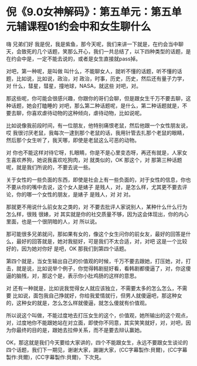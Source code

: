 # 倪《9.0女神解码》：第五单元：第五单元辅课程01约会中和女生聊什么

嗨 兄弟们好 我是倪，我是紫鱼，那今天呢，我们来讲一下就是，在约会当中聊天，会致死的几个话题，笑那么开心，我们一共总结了，以下四种类型的话题，是在约会中是，一定不能去说的，或者是女生直接就pass掉。

对吧，第一种呢，是叫做 叫什么，不能聊女人，就听不懂的话题，听不懂的话题，比如说，比如说，政治，对 政治，时事，历史，历史，然后还有量子力学，对 什么，彗星，彗星，撞地球，NASA，就这些 对吧，对。

那这些呢，你可能会很感兴趣，你跟你的哥们会聊，但是跟女生千万不要去聊，这种话题，她会打瞌睡的 对吧，那么第二种话题呢，是什么，第二种话题就是，不要去聊，你喜欢虐待动物的这种倾向，虐待动物，比如说呢。

比如说像我前段时间，有一位朋友，他特别痛恨老鼠，然后他跟一个女性朋友说，哎 我很讨厌老鼠，我每次一逮到那个老鼠的话，我用针管去扎那个老鼠的眼睛，然后那个女生听了，我天哪，即使是老鼠这么可恶的动物。

对 你也不能这样对待它呀，扎眼睛，你是不是心里变态呀，再还有就是，人家女生喜欢养狗，她说我喜欢吃狗肉，对 就类似的，OK 那这个，对 那第三种话题呢，就是我们所说的，不要去说一些。

关于女性的一些负面的东西，即使是社会上有一些负面的，对于女性的信息，你也不要从你的嘴中去说，这个女人是婊子 是贱人，对，是怎么样，尤其更不要去评论，你的哪一个女性的朋友，是婊子 是贱人，对 对 对。

那就更不用说什么前女友之类的，对 不要去批评人家说别人，某种什么什么行为怎么样，很贱 很婊，对 其实就是你的社交质量不够，因为这会体现出，你的内心里面，也是一个很阴暗的人，对 所以说。

那可能很多兄弟就问，那如果有女的，像这个女生问你的前女友，最好的回答是什么，最好的回答就是，她对我挺好，可是我们不太合适，对，对吧 这是一个比较好的，因为她对你好 是吧，OK 那我们到第四个话题。

第四个就是，当女生输出自己的价值观的时候，千万不要去跟她，打压她，对，打击，就是说，比如说举个例子，你觉得韩剧挺好看，看韩剧都傻逼了，对，你这傻逼的脑残，对，那这个是，表示你小肚鸡肠的这样的意思。

对 还有一种就是，比如说我觉得女人就应该独立，不需要太多的怎么怎么，不需要 比如说，面包我自己挣就好，你给我爱情就行，但男人就傻逼吧，那这种女的，这种女的就是，怎么怎么样就傻逼，就怎么傻就有价值观。

所以说这个叫做，不能过度地去打压女生的这个，价值观，她所输出的这个观点，对，过度地你不能跟她站在对立面，即使你不同意，其实笑笑就好，对，对吧，因为你最终的目的是，跟她去拉伸关系，而不是要去辩认赢她。

OK，那这就是我们今天要给大家讲的，四个不能跟女生，永远不要跟女生谈论的四个话题，我们下一期见，谢谢大家，謝謝大家，(CC字幕製作:貝爾)，(CC字幕製作:貝爾)，(CC字幕製作:貝爾)，下次見。

